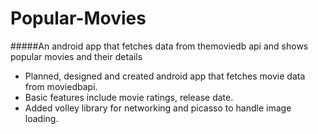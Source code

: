 # Popular-Movies
#####An android app that fetches data from themoviedb api and shows popular movies and their details
 
* Planned, designed and created android app that fetches movie data from moviedbapi. 
* Basic features include movie ratings, release date.
* Added volley library for networking and picasso to handle image loading.
